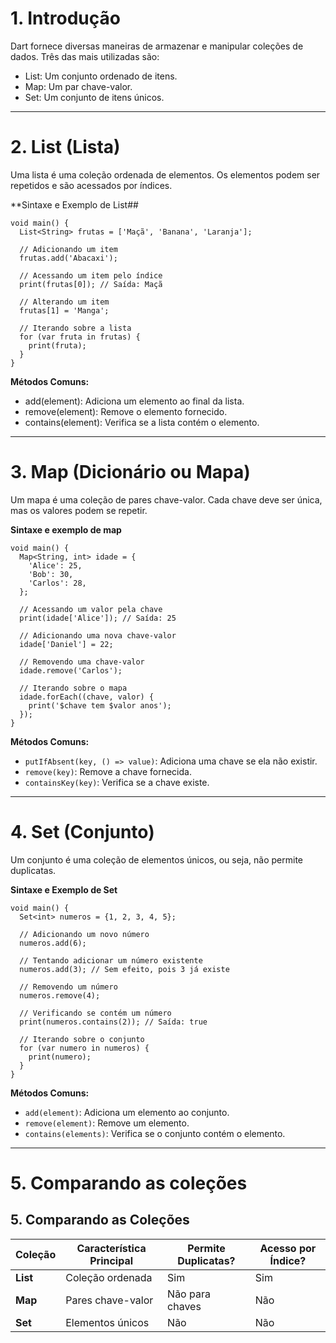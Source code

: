# 1. Introdução

Dart fornece diversas maneiras de armazenar e manipular coleções de dados. Três das mais utilizadas são:

   - List: Um conjunto ordenado de itens.
   - Map: Um par chave-valor.
   - Set: Um conjunto de itens únicos.

---

# 2. List (Lista)

Uma lista é uma coleção ordenada de elementos. Os elementos podem ser repetidos e são acessados por índices.

**Sintaxe e Exemplo de List##
```
void main() {
  List<String> frutas = ['Maçã', 'Banana', 'Laranja'];
  
  // Adicionando um item
  frutas.add('Abacaxi');
  
  // Acessando um item pelo índice
  print(frutas[0]); // Saída: Maçã

  // Alterando um item
  frutas[1] = 'Manga';

  // Iterando sobre a lista
  for (var fruta in frutas) {
    print(fruta);
  }
}
```

**Métodos Comuns:**

   - add(element): Adiciona um elemento ao final da lista.
   - remove(element): Remove o elemento fornecido.
   - contains(element): Verifica se a lista contém o elemento.

---

# 3. Map (Dicionário ou Mapa)

Um mapa é uma coleção de pares chave-valor.  Cada chave deve ser única, mas os valores podem se repetir.

**Sintaxe e exemplo de map**

```
void main() {
  Map<String, int> idade = {
    'Alice': 25,
    'Bob': 30,
    'Carlos': 28,
  };
  
  // Acessando um valor pela chave
  print(idade['Alice']); // Saída: 25

  // Adicionando uma nova chave-valor
  idade['Daniel'] = 22;

  // Removendo uma chave-valor
  idade.remove('Carlos');

  // Iterando sobre o mapa
  idade.forEach((chave, valor) {
    print('$chave tem $valor anos');
  });
}
```

**Métodos Comuns:**

- `putIfAbsent(key, () => value)`: Adiciona uma chave se ela não existir.
- `remove(key)`: Remove a chave fornecida.
- `containsKey(key)`: Verifica se a chave existe.

---

# 4. Set (Conjunto)

Um conjunto é uma coleção de elementos únicos, ou seja, não permite duplicatas.

**Sintaxe e Exemplo de Set**

```
void main() {
  Set<int> numeros = {1, 2, 3, 4, 5};
  
  // Adicionando um novo número
  numeros.add(6);

  // Tentando adicionar um número existente
  numeros.add(3); // Sem efeito, pois 3 já existe

  // Removendo um número
  numeros.remove(4);

  // Verificando se contém um número
  print(numeros.contains(2)); // Saída: true

  // Iterando sobre o conjunto
  for (var numero in numeros) {
    print(numero);
  }
}
```

**Métodos Comuns:**
- `add(element)`: Adiciona um elemento ao conjunto.
- `remove(element)`: Remove um elemento.
- `contains(elements)`: Verifica se o conjunto contém o elemento.

---

# 5. Comparando as coleções

## 5. Comparando as Coleções

| **Coleção** | **Característica Principal** | **Permite Duplicatas?** | **Acesso por Índice?** |
|-------------|------------------------------|-------------------------|------------------------|
| **List**    | Coleção ordenada             | Sim                     | Sim                    |
| **Map**     | Pares chave-valor            | Não para chaves         | Não                    |
| **Set**     | Elementos únicos             | Não                     | Não                    |
